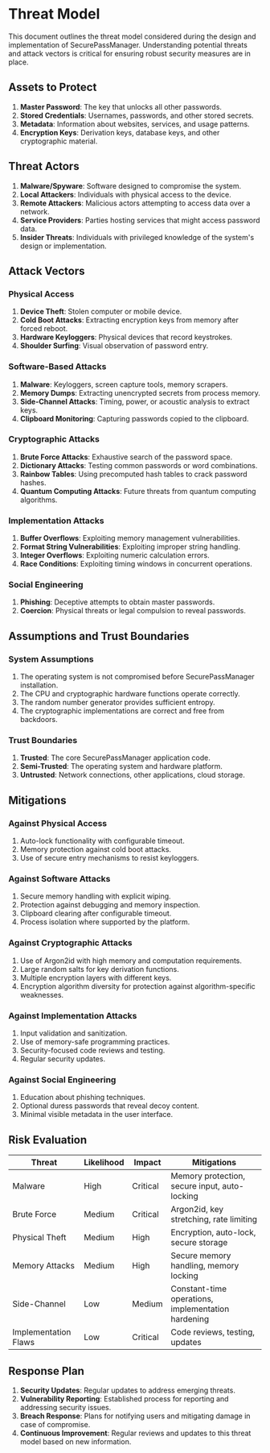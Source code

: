 # Threat Model

This document outlines the threat model considered during the design and implementation of SecurePassManager. Understanding potential threats and attack vectors is critical for ensuring robust security measures are in place.

## Assets to Protect

1. **Master Password**: The key that unlocks all other passwords.
2. **Stored Credentials**: Usernames, passwords, and other stored secrets.
3. **Metadata**: Information about websites, services, and usage patterns.
4. **Encryption Keys**: Derivation keys, database keys, and other cryptographic material.

## Threat Actors

1. **Malware/Spyware**: Software designed to compromise the system.
2. **Local Attackers**: Individuals with physical access to the device.
3. **Remote Attackers**: Malicious actors attempting to access data over a network.
4. **Service Providers**: Parties hosting services that might access password data.
5. **Insider Threats**: Individuals with privileged knowledge of the system's design or implementation.

## Attack Vectors

### Physical Access

1. **Device Theft**: Stolen computer or mobile device.
2. **Cold Boot Attacks**: Extracting encryption keys from memory after forced reboot.
3. **Hardware Keyloggers**: Physical devices that record keystrokes.
4. **Shoulder Surfing**: Visual observation of password entry.

### Software-Based Attacks

1. **Malware**: Keyloggers, screen capture tools, memory scrapers.
2. **Memory Dumps**: Extracting unencrypted secrets from process memory.
3. **Side-Channel Attacks**: Timing, power, or acoustic analysis to extract keys.
4. **Clipboard Monitoring**: Capturing passwords copied to the clipboard.

### Cryptographic Attacks

1. **Brute Force Attacks**: Exhaustive search of the password space.
2. **Dictionary Attacks**: Testing common passwords or word combinations.
3. **Rainbow Tables**: Using precomputed hash tables to crack password hashes.
4. **Quantum Computing Attacks**: Future threats from quantum computing algorithms.

### Implementation Attacks

1. **Buffer Overflows**: Exploiting memory management vulnerabilities.
2. **Format String Vulnerabilities**: Exploiting improper string handling.
3. **Integer Overflows**: Exploiting numeric calculation errors.
4. **Race Conditions**: Exploiting timing windows in concurrent operations.

### Social Engineering

1. **Phishing**: Deceptive attempts to obtain master passwords.
2. **Coercion**: Physical threats or legal compulsion to reveal passwords.

## Assumptions and Trust Boundaries

### System Assumptions

1. The operating system is not compromised before SecurePassManager installation.
2. The CPU and cryptographic hardware functions operate correctly.
3. The random number generator provides sufficient entropy.
4. The cryptographic implementations are correct and free from backdoors.

### Trust Boundaries

1. **Trusted**: The core SecurePassManager application code.
2. **Semi-Trusted**: The operating system and hardware platform.
3. **Untrusted**: Network connections, other applications, cloud storage.

## Mitigations

### Against Physical Access

1. Auto-lock functionality with configurable timeout.
2. Memory protection against cold boot attacks.
3. Use of secure entry mechanisms to resist keyloggers.

### Against Software Attacks

1. Secure memory handling with explicit wiping.
2. Protection against debugging and memory inspection.
3. Clipboard clearing after configurable timeout.
4. Process isolation where supported by the platform.

### Against Cryptographic Attacks

1. Use of Argon2id with high memory and computation requirements.
2. Large random salts for key derivation functions.
3. Multiple encryption layers with different keys.
4. Encryption algorithm diversity for protection against algorithm-specific weaknesses.

### Against Implementation Attacks

1. Input validation and sanitization.
2. Use of memory-safe programming practices.
3. Security-focused code reviews and testing.
4. Regular security updates.

### Against Social Engineering

1. Education about phishing techniques.
2. Optional duress passwords that reveal decoy content.
3. Minimal visible metadata in the user interface.

## Risk Evaluation

| Threat | Likelihood | Impact | Mitigations |
|--------|------------|--------|-------------|
| Malware | High | Critical | Memory protection, secure input, auto-locking |
| Brute Force | Medium | Critical | Argon2id, key stretching, rate limiting |
| Physical Theft | Medium | High | Encryption, auto-lock, secure storage |
| Memory Attacks | Medium | High | Secure memory handling, memory locking |
| Side-Channel | Low | Medium | Constant-time operations, implementation hardening |
| Implementation Flaws | Low | Critical | Code reviews, testing, updates |

## Response Plan

1. **Security Updates**: Regular updates to address emerging threats.
2. **Vulnerability Reporting**: Established process for reporting and addressing security issues.
3. **Breach Response**: Plans for notifying users and mitigating damage in case of compromise.
4. **Continuous Improvement**: Regular reviews and updates to this threat model based on new information. 
